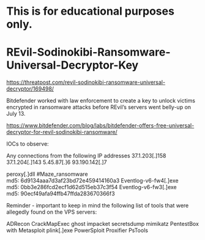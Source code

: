 # This is for educational purposes only. 
# REvil-Sodinokibi-Ransomware-Universal-Decryptor-Key

https://threatpost.com/revil-sodinokibi-ransomware-universal-decryptor/169498/

Bitdefender worked with law enforcement to create a key to unlock victims encrypted in ransomware attacks before REvil’s servers went belly-up on July 13.

https://www.bitdefender.com/blog/labs/bitdefender-offers-free-universal-decryptor-for-revil-sodinokibi-ransomware/

IOCs to observe:

Any connections from the following IP addresses
37.1.203[.]158
37.1.204[.]143
5.45.87[.]6
93.190.142[.]7

peroxy[.]dll #Maze_ransomware
md5: 6d9134aaa7d3af23bd72e459414160a3
Eventlog-v6-fw4[.]exe
md5: 0bb3e286fcd2ecf1d62d515eb37c3f54
Eventlog-v6-fw3[.]exe
md5: 90ecf49afa94ffb47ffda283670366f3

Reminder - important to keep in mind the following list of tools that were allegedly found on the VPS servers:

ADRecon
CrackMapExec
ghost 
impacket secretsdump 
mimikatz 
PentestBox with Metasploit 
plink[.]exe 
PowerSploit
Proxifier 
PsTools
